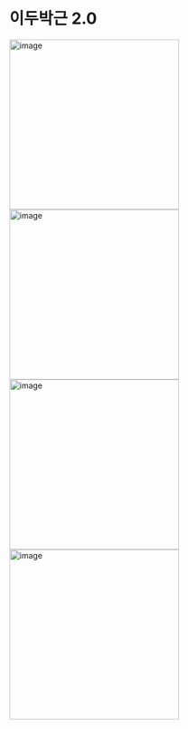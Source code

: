# 이두박근 2.0

<img width="300" alt="image" src="https://github.com/jung0302/app/assets/100751116/b3a0f72f-2306-4b41-b1ec-68e829aef849">

<img width="300" alt="image" src="https://github.com/jung0302/app/assets/100751116/86d8ba1b-e6fa-4742-8393-8da1f6757293">

<img width="300" alt="image" src="https://github.com/jung0302/app/assets/100751116/865c574e-bd09-4228-b54d-faa3f4c4c81e">

<img width="300" alt="image" src="https://github.com/jung0302/app/assets/100751116/42cf06ab-0355-4f1c-a8a0-c732bf3fd04f">



